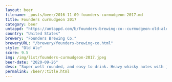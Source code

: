 ```yaml
---
layout: beer
filename: _posts/beer/2016-11-09-founders-curmudgeon-2017.md
title: Founders curmudgeon 2017
category: beer
untappd: "https://untappd.com/b/founders-brewing-co--curmudgeon-old-ale--2017-/1965784"
country: "United States"
brewery: "Founders Brewing Co."
breweryURL: "/brewery/founders-brewing-co.html"
style: "Old Ale"
score: 9.5
img: /img/list/founders-curmudgeon-2017.jpeg
beer-date: "2020-09-26"
desc: "Super well rounded, and easy to drink. Heavy whisky notes with just the right amount of sweetness. Going to be hard to beat"
permalink: /beer/:title.html
---
```

